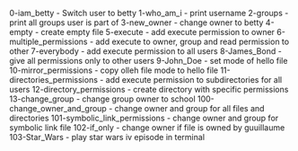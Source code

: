 0-iam_betty - Switch user to betty
1-who_am_i - print username
2-groups - print all groups user is part of
3-new_owner - change  owner to betty
4-empty - create empty file 
5-execute - add execute permission to owner
6-multiple_permissions - add execute to owner, group and read permission to other
7-everybody - add execute permission to all users
8-James_Bond - give all permissions only to other users
9-John_Doe - set mode of hello file
10-mirror_permissions - copy olleh file mode to hello file
11-directories_permissions - add execute permission to subdirectories for all users
12-directory_permissions - create directory with specific permissions
13-change_group - change group owner to school
100-change_owner_and_group - change owner and group for all files and directories
101-symbolic_link_permissions - change owner and group for symbolic link file
102-if_only - change owner if file is owned by guuillaume
103-Star_Wars - play star wars iv episode in terminal
